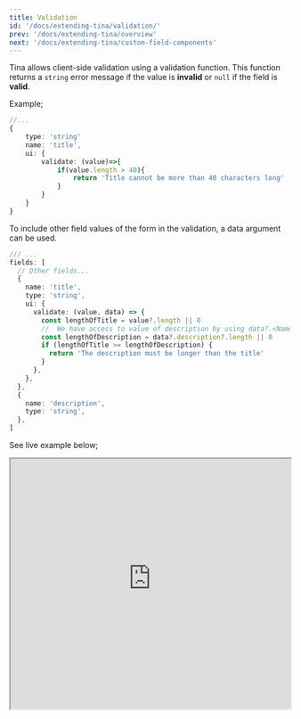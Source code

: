 ```yaml
---
title: Validation
id: '/docs/extending-tina/validation/'
prev: '/docs/extending-tina/overview'
next: '/docs/extending-tina/custom-field-components'
---
```


Tina allows client-side validation using a validation function. This function returns a `string` error message if the value is **invalid** or `null` if the field is **valid**.

Example;

```ts
//...
{
    type: 'string'
    name: 'title',
    ui: {
        validate: (value)=>{
            if(value.length > 40){
                return 'Title cannot be more than 40 characters long'
            }
        }
    }
}
```

<!-- TODO: add screenshot -->

To include other field values of the form in the validation, a data argument can be used.

```ts
/// ...
fields: [
  // Other fields...
  {
    name: 'title',
    type: 'string',
    ui: {
      validate: (value, data) => {
        const lengthOfTitle = value?.length || 0
        //  We have access to value of description by using data?.<Name of field>
        const lengthOfDescription = data?.description?.length || 0
        if (lengthOfTitle >= lengthOfDescription) {
          return 'The description must be longer than the title'
        }
      },
    },
  },
  {
    name: 'description',
    type: 'string',
  },
]
```

<!-- TODO: add screenshots -->

See live example below;

<iframe width="100%" height="450px" src="https://tina-gql-playground.vercel.app/validation" />

The following schema types support the use of `validate`:

- [string](/docs/reference/types/string/)
- [datetime](/docs/reference/types/datetime/)
- [boolean](/docs/reference/types/boolean/)
- [image](/docs/reference/types/image/)
- [number](/docs/reference/types/number/)
